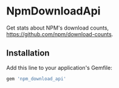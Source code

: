 # NpmDownloadApi

Get stats about NPM's download counts, https://github.com/npm/download-counts.

## Installation

Add this line to your application's Gemfile:

```ruby
gem 'npm_download_api'
```
